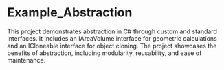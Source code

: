 # Example_Abstraction
This project demonstrates abstraction in C# through custom and standard interfaces. It includes an IAreaVolume interface for geometric calculations and an ICloneable interface for object cloning. The project showcases the benefits of abstraction, including modularity, reusability, and ease of maintenance.
